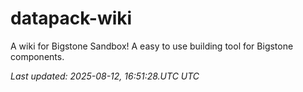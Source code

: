 # datapack-wiki
A wiki for Bigstone Sandbox! A easy to use building tool for Bigstone components.

_Last updated: 2025-08-12, 16:51:28.UTC UTC_
